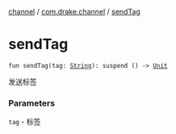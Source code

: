 [channel](../index.md) / [com.drake.channel](index.md) / [sendTag](./send-tag.md)

# sendTag

`fun sendTag(tag: `[`String`](https://kotlinlang.org/api/latest/jvm/stdlib/kotlin/-string/index.html)`): suspend () -> `[`Unit`](https://kotlinlang.org/api/latest/jvm/stdlib/kotlin/-unit/index.html)

发送标签

### Parameters

`tag` - 标签